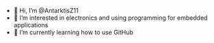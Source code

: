 - 👋 Hi, I’m @AntarktisZ11
- 👀 I’m interested in electronics and using programming for embedded applications
- 🌱 I’m currently learning how to use GitHub


<!---
AntarktisZ11/AntarktisZ11 is a ✨ special ✨ repository because its `README.md` (this file) appears on your GitHub profile.
You can click the Preview link to take a look at your changes.
--->
